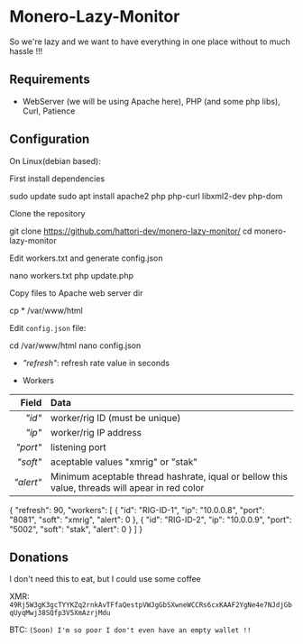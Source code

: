 # Monero-Lazy-Monitor

So we're lazy and we want to have everything in one place without to much hassle !!!

## Requirements 

- WebServer (we will be using Apache here), PHP (and some php libs), Curl, Patience

## Configuration

On Linux(debian based):

First install dependencies

  sudo update
  sudo apt install apache2 php php-curl libxml2-dev php-dom

Clone the repository

  git clone https://github.com/hattori-dev/monero-lazy-monitor/
  cd monero-lazy-monitor

Edit workers.txt and generate config.json

  nano workers.txt 
  php update.php

Copy files to Apache web server dir

  cp * /var/www/html

Edit `config.json` file: 

  cd /var/www/html
  nano config.json

- *"refresh"*: refresh rate value in seconds

- Workers

| Field | Data |
| ---: | :--- |
| *"id"* | worker/rig ID (must be unique) |
| *"ip"* | worker/rig IP address |
| *"port"* | listening port |
| *"soft"* | aceptable values "xmrig" or "stak" |
| *"alert"* | Minimum aceptable thread hashrate, iqual or bellow this value, threads will apear in red color |

{
    "refresh": 90,
    "workers": [
        {
            "id": "RIG-ID-1",
            "ip": "10.0.0.8",
            "port": "8081",
            "soft": "xmrig",
            "alert": 0
        },
        {
            "id": "RIG-ID-2",
            "ip": "10.0.0.9",
            "port": "5002",
            "soft": "stak",
            "alert": 0
        }
    ]
}

## Donations 

I don't need this to eat, but I could use some coffee
    
   XMR: `49Rj5W3gK3gcTYYKZq2rnkAvTFfaQestpVWJgGbSXwneWCCRs6cxKAAF2YgNe4e7NJdjGbqUyqMwj38SQfp3V5XmAzrjMdu`
    
   BTC: `(Soon) I'm so poor I don't even have an empty wallet !!`
